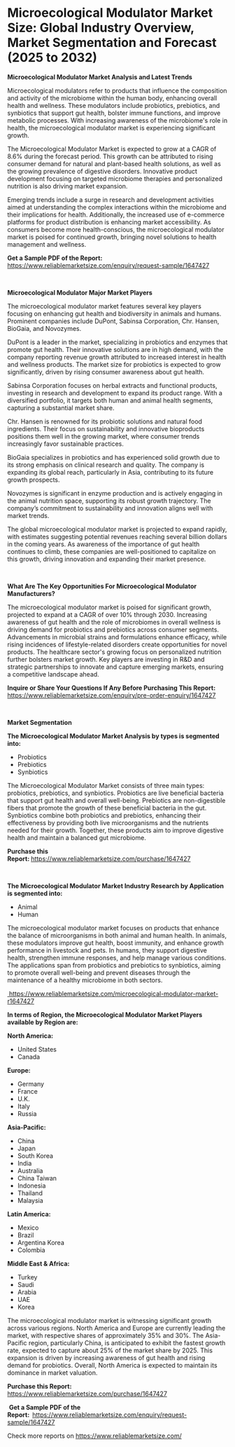 <p><h1>Microecological Modulator Market Size: Global Industry Overview, Market Segmentation and Forecast (2025 to 2032)</h1></p><p><strong>Microecological Modulator Market Analysis and Latest Trends</strong></p>
<p><p>Microecological modulators refer to products that influence the composition and activity of the microbiome within the human body, enhancing overall health and wellness. These modulators include probiotics, prebiotics, and synbiotics that support gut health, bolster immune functions, and improve metabolic processes. With increasing awareness of the microbiome's role in health, the microecological modulator market is experiencing significant growth.</p><p>The Microecological Modulator Market is expected to grow at a CAGR of 8.6% during the forecast period. This growth can be attributed to rising consumer demand for natural and plant-based health solutions, as well as the growing prevalence of digestive disorders. Innovative product development focusing on targeted microbiome therapies and personalized nutrition is also driving market expansion. </p><p>Emerging trends include a surge in research and development activities aimed at understanding the complex interactions within the microbiome and their implications for health. Additionally, the increased use of e-commerce platforms for product distribution is enhancing market accessibility. As consumers become more health-conscious, the microecological modulator market is poised for continued growth, bringing novel solutions to health management and wellness.</p></p>
<p><strong>Get a Sample PDF of the Report:&nbsp;</strong> <a href="https://www.reliablemarketsize.com/enquiry/request-sample/1647427?utm_campaign=3120&utm_medium=2&utm_source=Github&utm_content=ia&utm_term=29032025&utm_id=microecological-modulator">https://www.reliablemarketsize.com/enquiry/request-sample/1647427</a></p>
<p>&nbsp;</p>
<p><strong>Microecological Modulator Major Market Players</strong></p>
<p><p>The microecological modulator market features several key players focusing on enhancing gut health and biodiversity in animals and humans. Prominent companies include DuPont, Sabinsa Corporation, Chr. Hansen, BioGaia, and Novozymes.</p><p>DuPont is a leader in the market, specializing in probiotics and enzymes that promote gut health. Their innovative solutions are in high demand, with the company reporting revenue growth attributed to increased interest in health and wellness products. The market size for probiotics is expected to grow significantly, driven by rising consumer awareness about gut health.</p><p>Sabinsa Corporation focuses on herbal extracts and functional products, investing in research and development to expand its product range. With a diversified portfolio, it targets both human and animal health segments, capturing a substantial market share.</p><p>Chr. Hansen is renowned for its probiotic solutions and natural food ingredients. Their focus on sustainability and innovative bioproducts positions them well in the growing market, where consumer trends increasingly favor sustainable practices.</p><p>BioGaia specializes in probiotics and has experienced solid growth due to its strong emphasis on clinical research and quality. The company is expanding its global reach, particularly in Asia, contributing to its future growth prospects.</p><p>Novozymes is significant in enzyme production and is actively engaging in the animal nutrition space, supporting its robust growth trajectory. The company’s commitment to sustainability and innovation aligns well with market trends.</p><p>The global microecological modulator market is projected to expand rapidly, with estimates suggesting potential revenues reaching several billion dollars in the coming years. As awareness of the importance of gut health continues to climb, these companies are well-positioned to capitalize on this growth, driving innovation and expanding their market presence.</p></p>
<p>&nbsp;</p>
<p><strong>What Are The Key Opportunities For Microecological Modulator Manufacturers?</strong></p>
<p><p>The microecological modulator market is poised for significant growth, projected to expand at a CAGR of over 10% through 2030. Increasing awareness of gut health and the role of microbiomes in overall wellness is driving demand for probiotics and prebiotics across consumer segments. Advancements in microbial strains and formulations enhance efficacy, while rising incidences of lifestyle-related disorders create opportunities for novel products. The healthcare sector's growing focus on personalized nutrition further bolsters market growth. Key players are investing in R&D and strategic partnerships to innovate and capture emerging markets, ensuring a competitive landscape ahead.</p></p>
<p><strong>Inquire or Share Your Questions If Any Before Purchasing This Report:</strong> <a href="https://www.reliablemarketsize.com/enquiry/pre-order-enquiry/1647427?utm_campaign=3120&utm_medium=2&utm_source=Github&utm_content=ia&utm_term=29032025&utm_id=microecological-modulator">https://www.reliablemarketsize.com/enquiry/pre-order-enquiry/1647427</a></p>
<p>&nbsp;</p>
<p><strong>Market Segmentation</strong></p>
<p><strong>The Microecological Modulator Market Analysis by types is segmented into:</strong></p>
<p><ul><li>Probiotics</li><li>Prebiotics</li><li>Synbiotics</li></ul></p>
<p><p>The Microecological Modulator Market consists of three main types: probiotics, prebiotics, and synbiotics. Probiotics are live beneficial bacteria that support gut health and overall well-being. Prebiotics are non-digestible fibers that promote the growth of these beneficial bacteria in the gut. Synbiotics combine both probiotics and prebiotics, enhancing their effectiveness by providing both live microorganisms and the nutrients needed for their growth. Together, these products aim to improve digestive health and maintain a balanced gut microbiome.</p></p>
<p><strong>Purchase this Report:&nbsp;</strong><a href="https://www.reliablemarketsize.com/purchase/1647427?utm_campaign=3120&utm_medium=2&utm_source=Github&utm_content=ia&utm_term=29032025&utm_id=microecological-modulator">https://www.reliablemarketsize.com/purchase/1647427</a></p>
<p>&nbsp;</p>
<p><strong>The Microecological Modulator Market Industry Research by Application is segmented into:</strong></p>
<p><ul><li>Animal</li><li>Human</li></ul></p>
<p><p>The microecological modulator market focuses on products that enhance the balance of microorganisms in both animal and human health. In animals, these modulators improve gut health, boost immunity, and enhance growth performance in livestock and pets. In humans, they support digestive health, strengthen immune responses, and help manage various conditions. The applications span from probiotics and prebiotics to synbiotics, aiming to promote overall well-being and prevent diseases through the maintenance of a healthy microbiome in both sectors.</p></p>
<p><a href="https://www.reliablemarketsize.com/microecological-modulator-market-r1647427?utm_campaign=3120&utm_medium=2&utm_source=Github&utm_content=ia&utm_term=29032025&utm_id=microecological-modulator">&nbsp;https://www.reliablemarketsize.com/microecological-modulator-market-r1647427</a></p>
<p><strong>In terms of Region, the Microecological Modulator Market Players available by Region are:</strong></p>
<p>
    <p> <strong> North America: </strong>
        <ul>
            <li>United States</li>
            <li>Canada</li>
        </ul>
        </p> 
    <p> <strong> Europe: </strong>
        <ul>
            <li>Germany</li>
            <li>France</li>
            <li>U.K.</li>
            <li>Italy</li>
            <li>Russia</li>
        </ul>
        </p> 
    <p> <strong> Asia-Pacific: </strong>
        <ul>
            <li>China</li>
            <li>Japan</li>
            <li>South Korea</li>
            <li>India</li>
            <li>Australia</li>
            <li>China Taiwan</li>
            <li>Indonesia</li>
            <li>Thailand</li>
            <li>Malaysia</li>
        </ul>
        </p> 
    <p> <strong> Latin America: </strong>
        <ul>
            <li>Mexico</li>
            <li>Brazil</li>
            <li>Argentina Korea</li>
            <li>Colombia</li>
        </ul>
        </p> 
    <p> <strong> Middle East & Africa: </strong>
        <ul>
            <li>Turkey</li>
            <li>Saudi</li>
            <li>Arabia</li>
            <li>UAE</li>
            <li>Korea</li>
        </ul>
    </p>
    </p>
<p><p>The microecological modulator market is witnessing significant growth across various regions. North America and Europe are currently leading the market, with respective shares of approximately 35% and 30%. The Asia-Pacific region, particularly China, is anticipated to exhibit the fastest growth rate, expected to capture about 25% of the market share by 2025. This expansion is driven by increasing awareness of gut health and rising demand for probiotics. Overall, North America is expected to maintain its dominance in market valuation.</p></p>
<p><strong>Purchase this Report: </strong><a href="https://www.reliablemarketsize.com/purchase/1647427?utm_campaign=3120&utm_medium=2&utm_source=Github&utm_content=ia&utm_term=29032025&utm_id=microecological-modulator">https://www.reliablemarketsize.com/purchase/1647427</a></p>
<p>&nbsp;<strong>Get a Sample PDF of the Report:&nbsp;&nbsp;</strong><a href="https://www.reliablemarketsize.com/enquiry/request-sample/1647427?utm_campaign=3120&utm_medium=2&utm_source=Github&utm_content=ia&utm_term=29032025&utm_id=microecological-modulator">https://www.reliablemarketsize.com/enquiry/request-sample/1647427</a></p>
<p><strong></strong></p>
<p>Check more reports on <a href="https://www.reliablemarketsize.com/?utm_campaign=3120&utm_medium=2&utm_source=Github&utm_content=ia&utm_term=29032025&utm_id=microecological-modulator">https://www.reliablemarketsize.com/</a></p>